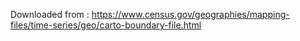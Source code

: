 Downloaded from : https://www.census.gov/geographies/mapping-files/time-series/geo/carto-boundary-file.html
